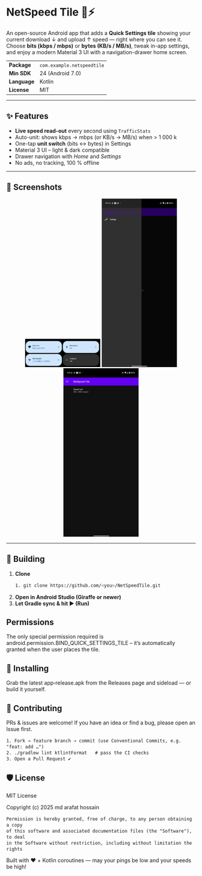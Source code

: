 # NetSpeed Tile  📶⚡

An open-source Android app that adds a **Quick Settings tile** showing your current
download ↓ and upload ↑ speed — right where you can see it.  
Choose **bits (kbps / mbps)** or **bytes (KB/s / MB/s)**, tweak in-app settings,
and enjoy a modern Material 3 UI with a navigation-drawer home screen.

| | |
|---|---|
| **Package** | `com.example.netspeedtile` |
| **Min SDK** | 24 (Android 7.0) |
| **Language** | Kotlin |
| **License** | MIT |

---

## ✨ Features
* **Live speed read-out** every second using `TrafficStats`
* Auto-unit: shows kbps → mbps (or KB/s → MB/s) when > 1 000 k
* One-tap **unit switch** (bits ↔︎ bytes) in Settings
* Material 3 UI – light & dark compatible
* Drawer navigation with *Home* and *Settings*
* No ads, no tracking, 100 % offline

---

## 📸 Screenshots

<p align="center">
  <img src="docs/screenshot_tile.png" width="200"/>
  <img src="docs/screenshot_home.png" width="200"/>
  <img src="docs/screenshot_settings.png" width="200"/>
</p>


---

## 🔧 Building

1. **Clone**
   ```bash
   1. git clone https://github.com/<you>/NetSpeedTile.git
2. **Open in Android Studio (Giraffe or newer)**
3. **Let Gradle sync & hit ▶︎  (Run)**

## Permissions

The only special permission required is
android.permission.BIND_QUICK_SETTINGS_TILE – it’s automatically granted when
the user places the tile.

## 📲 Installing

Grab the latest app‑release.apk from the
Releases page and sideload — or build it yourself.

## 🤝 Contributing

PRs & issues are welcome! If you have an idea or find a bug, please open an Issue first.

    1. Fork → feature branch → commit (use Conventional Commits, e.g. "feat: add …")
    2. ./gradlew lint ktlintFormat   # pass the CI checks
    3. Open a Pull Request ✔︎ 

## 🛡️ License
MIT License

Copyright (c) 2025 md arafat hossain

    Permission is hereby granted, free of charge, to any person obtaining a copy
    of this software and associated documentation files (the "Software"), to deal
    in the Software without restriction, including without limitation the rights


Built with ❤️ + Kotlin coroutines — may your pings be low and your speeds be high!



